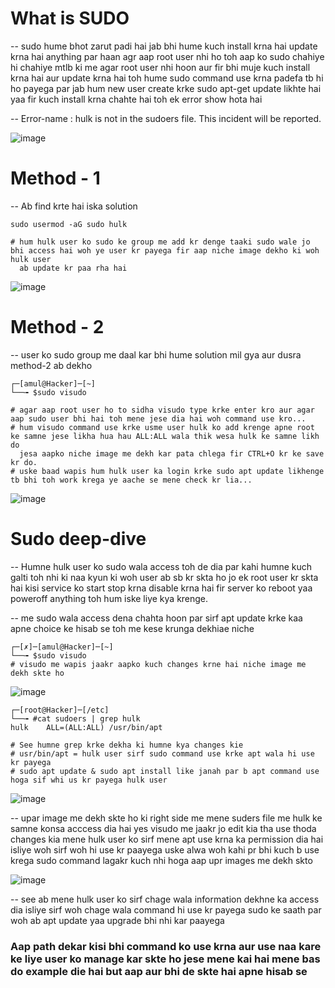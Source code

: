 # What is SUDO

-- sudo hume bhot zarut padi hai jab bhi hume kuch install krna hai update krna hai anything par haan agr aap root user nhi ho toh aap ko sudo chahiye hi
   chahiye mtlb ki me agar root user nhi hoon aur fir bhi muje kuch install krna hai aur update krna hai toh hume sudo command use krna padefa tb hi ho 
   payega par jab hum new user create krke sudo apt-get update likhte hai yaa fir kuch install krna chahte hai toh ek error show hota hai

-- Error-name : hulk is not in the sudoers file.  This incident will be reported.

![image](https://user-images.githubusercontent.com/38901699/180760702-1f6a6856-935f-4e9e-901d-27c62fe6161a.png)

# Method - 1

-- Ab find krte hai iska solution

    sudo usermod -aG sudo hulk
    
    # hum hulk user ko sudo ke group me add kr denge taaki sudo wale jo bhi access hai woh ye user kr payega fir aap niche image dekho ki woh hulk user
      ab update kr paa rha hai 

![image](https://user-images.githubusercontent.com/38901699/180761545-71843b86-fd24-4ba9-9cf0-294af9636a3e.png)

# Method - 2

-- user ko sudo group me daal kar bhi hume solution mil gya aur dusra method-2 ab dekho 

    ┌─[amul@Hacker]─[~]
    └──╼ $sudo visudo 
    
    # agar aap root user ho to sidha visudo type krke enter kro aur agar aap sudo user bhi hai toh mene jese dia hai woh command use kro...
    # hum visudo command use krke usme user hulk ko add krenge apne root ke samne jese likha hua hau ALL:ALL wala thik wesa hulk ke samne likh do 
      jesa aapko niche image me dekh kar pata chlega fir CTRL+O kr ke save kr do. 
    # uske baad wapis hum hulk user ka login krke sudo apt update likhenge tb bhi toh work krega ye aache se mene check kr lia...

![image](https://user-images.githubusercontent.com/38901699/180763760-5943e74a-8277-4003-8f01-9fc4ede4d114.png)
 
# Sudo deep-dive 

-- Humne hulk user ko sudo wala access toh de dia par kahi humne kuch galti toh nhi ki naa kyun ki woh user ab sb kr skta ho jo ek root user kr skta hai 
   kisi service ko start stop krna disable krna hai fir server ko reboot yaa poweroff anything toh hum iske liye kya krenge.
   
-- me sudo wala access dena chahta hoon par sirf apt update krke kaa apne choice ke hisab se toh me kese krunga dekhiae niche 

    ┌─[✗]─[amul@Hacker]─[~]
    └──╼ $sudo visudo 
    # visudo me wapis jaakr aapko kuch changes krne hai niche image me dekh skte ho 
    
![image](https://user-images.githubusercontent.com/38901699/180773196-c2be321b-e3ae-4add-a7a5-e46553f1b518.png)

    ┌─[root@Hacker]─[/etc]
    └──╼ #cat sudoers | grep hulk
    hulk	ALL=(ALL:ALL) /usr/bin/apt
    
    # See humne grep krke dekha ki humne kya changes kie 
    # usr/bin/apt = hulk user sirf sudo command use krke apt wala hi use kr payega
    # sudo apt update & sudo apt install like janah par b apt command use hoga sif whi us kr payega hulk user 

![image](https://user-images.githubusercontent.com/38901699/180776342-bc887037-d8e7-4050-b47d-e72c1f869cb7.png)

-- upar image me dekh skte ho ki right side me mene suders file me hulk ke samne konsa acccess dia hai yes visudo me jaakr jo edit kia tha use thoda 
   changes kia mene hulk user ko sirf mene apt use krna ka permission dia hai isliye woh sirf woh hi use kr paayega uske alwa woh kahi pr bhi kuch b
   use krega sudo command lagakr kuch nhi hoga aap upr images me dekh skto 
   
![image](https://user-images.githubusercontent.com/38901699/180778014-77171f3f-e016-4723-941b-4ff00e644947.png)

-- see ab mene hulk user ko sirf chage wala information dekhne ka access dia isliye sirf woh chage wala command hi use kr payega sudo ke saath par
   woh ab apt update yaa upgrade bhi nhi kar paayega
  
### Aap path dekar kisi bhi command ko use krna aur use naa kare  ke liye user ko manage kar skte ho jese mene kai hai mene bas do example die hai but aap aur bhi de skte hai apne hisab se

   
   
   
 
